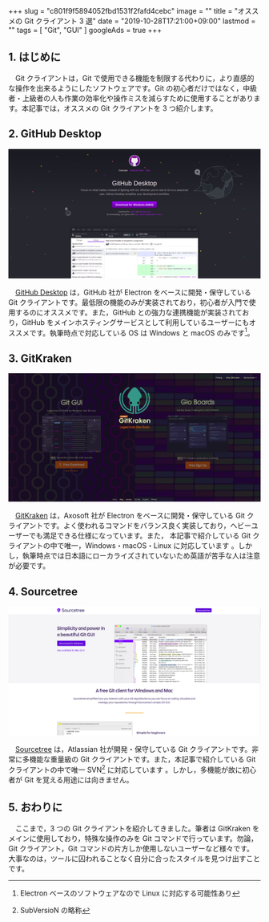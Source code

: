 +++
slug = "c801f9f5894052fbd1531f2fafd4cebc"
image = ""
title = "オススメの Git クライアント 3 選"
date = "2019-10-28T17:21:00+09:00"
lastmod = ""
tags = [ "Git", "GUI" ]
googleAds = true
+++

## 1. はじめに

　Git クライアントは，Git で使用できる機能を制限する代わりに，より直感的な操作を出来るようにしたソフトウェアです。Git の初心者だけではなく，中級者・上級者の人も作業の効率化や操作ミスを減らすために使用することがあります。本記事では，オススメの Git クライアントを 3 つ紹介します。

## 2. GitHub Desktop

![](f0f34eb42ed28c10df53bc495801796b.png)

　[GitHub Desktop](https://desktop.github.com/) は，GitHub 社が Electron をベースに開発・保守している Git クライアントです。最低限の機能のみが実装されており，初心者が入門で使用するのにオススメです。また，GitHub との強力な連携機能が実装されており，GitHub をメインホスティングサービスとして利用しているユーザーにもオススメです。執筆時点で対応している OS は Windows と macOS のみです[^1]。

[^1]: Electron ベースのソフトウェアなので Linux に対応する可能性あり

## 3. GitKraken

![](b4a7e1da0ea11e47a5e1ad95393f94a6.png)

　[GitKraken](https://www.gitkraken.com/) は，Axosoft 社が Electron をベースに開発・保守している Git クライアントです。よく使われるコマンドをバランス良く実装しており，ヘビーユーザーでも満足できる仕様になっています。また， 本記事で紹介している Git クライアントの中で唯一，Windows・macOS・Linux に対応しています 。しかし，執筆時点では日本語にローカライズされていないため英語が苦手な人は注意が必要です。

## 4. Sourcetree

![](87eb7d9892820ce6ec9aed1bf278116c.png)

　[Sourcetree](https://www.sourcetreeapp.com/) は，Atlassian 社が開発・保守している Git クライアントです。非常に多機能な重量級の Git クライアントです。また，本記事で紹介している Git クライアントの中で唯一 SVN[^2] に対応しています 。しかし，多機能が故に初心者が Git を覚える用途には向きません。

[^2]: SubVersioN の略称

## 5. おわりに

　ここまで，3 つの Git クライアントを紹介してきました。筆者は GitKraken をメインに使用しており，特殊な操作のみを Git コマンドで行っています。勿論，Git クライアント，Git コマンドの片方しか使用しないユーザーなど様々です。大事なのは，ツールに囚われることなく自分に合ったスタイルを見つけ出すことです。